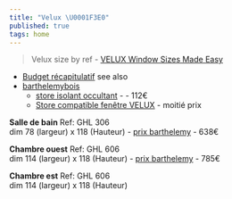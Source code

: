 ```yaml
---
title: "Velux \U0001F3E0"
published: true
tags: home
---
```

> Velux size by ref - [VELUX Window Sizes Made Easy ](https://www.yarddirect.com/blog/velux-window-sizes-made-easy-velux-size-guide-velux-sizes/)

- [Budget récapitulatif](https://demarrezlestravaux.fr/le-remplacement-dun-velux/#Budget_recapitulatif)
see also
- [barthelemybois](https://barthelemybois.com/15-velux)
	- [store isolant occultant](https://barthelemybois.com/velux/692-7686-store-isolant-occultant-fhc-velux-profiles-aluminium-brosse.html#/988-code_et_dimension_de_la_fenetre-code_store_ck04_55x98_pour_fenetre_ck04/991-couleur-1047_noir) -  - 112€
	- [Store compatible fenêtre VELUX](https://avosdim.com/store-isolant-pour-velux.html) - moitié prix 

**Salle de bain**
Ref: GHL 306  
dim 78 (largeur) x 118 (Hauteur)  - [prix barthelemy](https://barthelemybois.com/velux/812-11553-ggl-3057-velux-rotation-tout-confort-clearfinish.html#/617-dimension-mk06_78x118cm/681-teinte-3057_clearfinish_bois_verni) - 638€

**Chambre ouest**
Ref: GHL 606  
dim 114 (largeur) x 118 (Hauteur)  - [ prix barthelemy](https://barthelemybois.com/velux/812-11555-ggl-3057-velux-rotation-tout-confort-clearfinish.html#/622-dimension-sk06_114x118cm/681-teinte-3057_clearfinish_bois_verni) - 785€

**Chambre est** 
Ref: GHL 606  
dim 114 (largeur) x 118 (Hauteur)
